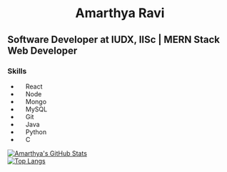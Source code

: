 <!--
**Amarthya03/Amarthya03** is a ✨ _special_ ✨ repository because its `README.md` (this file) appears on your GitHub profile.

Here are some ideas to get you started:

- 🔭 I’m currently working on ...
- 🌱 I’m currently learning ...
- 👯 I’m looking to collaborate on ...
- 🤔 I’m looking for help with ...
- 💬 Ask me about ...
- 📫 How to reach me: ...
- 😄 Pronouns: ...
- ⚡ Fun fact: ...
-->

<h1 style="text-align: center">Amarthya Ravi</h1>

## Software Developer at IUDX, IISc | MERN Stack Web Developer

### Skills

-   <img src="https://upload.wikimedia.org/wikipedia/commons/thumb/a/a7/React-icon.svg/539px-React-icon.svg.png" width=13> React
-   <img src="https://e7.pngegg.com/pngimages/306/37/png-clipart-node-js-logo-node-js-javascript-web-application-express-js-computer-software-others-miscellaneous-text.png" width=13> Node
-   <img src="https://mpng.subpng.com/20190401/zsf/kisspng-mongodb-document-oriented-database-nosql-openshift-web-app-development-servcie-in-dehradun-5ca1b8cb8a0f32.3708278115541024755655.jpg" width=13> Mongo
-   <img src="https://img.favpng.com/1/17/22/mysql-enterprise-website-development-oracle-corporation-computer-programming-png-favpng-mjByXa3fvHcK6rz9ufu9Dwn8s_t.jpg" width=13> MySQL
-   <img src="https://clouddayscom.files.wordpress.com/2020/07/git-icon-1788c.png" width=13> Git
-   <img src="https://p7.hiclipart.com/preview/1011/30/511/java-runtime-environment-java-development-kit-computer-software-macos-gucci-logo-thumbnail.jpg" width=13> Java
-   <img src="https://upload.wikimedia.org/wikipedia/commons/thumb/c/c3/Python-logo-notext.svg/2048px-Python-logo-notext.svg.png" width=13> Python
-   <img src="https://e7.pngegg.com/pngimages/724/306/png-clipart-c-c.png" width=13> C

[![Amarthya's GitHub Stats](https://github-readme-stats.vercel.app/api?username=Amarthya03&show_icons=truel)](https://github.com/anuraghazra/github-readme-stats)
<br>
[![Top Langs](https://github-readme-stats.vercel.app/api/top-langs/?username=Amarthya03)](https://github.com/anuraghazra/github-readme-stats)
